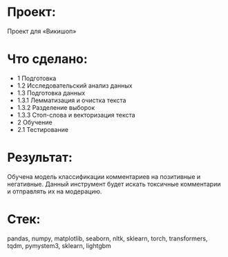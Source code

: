 # Проект:
Проект для «Викишоп»


# Что сделано:
- 1  Подготовка
- 1.2  Исследовательский анализ данных
- 1.3  Подготовка данных
- 1.3.1  Лемматизация и очистка текста
- 1.3.2  Разделение выборок
- 1.3.3  Стоп-слова и векторизация текста
- 2  Обучение
- 2.1 Тестирование


# Результат:
Обучена модель классификации комментариев на позитивные и негативные. Данный инструмент будет искать токсичные комментарии и отправлять их на модерацию. 



# Стек:
pandas,
numpy,
matplotlib,
seaborn,
nltk,
sklearn,
torch,
transformers,
tqdm,
pymystem3,
sklearn,
lightgbm
